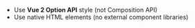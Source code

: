 - Use **Vue 2 Option API** style (not Composition API)
- Use native HTML elements (no external component libraries)